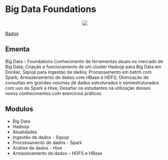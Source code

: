 # Big Data Foundations

<p align="center">
<img src=""/>
<img src="https://img.shields.io/static/v1?label=Status&message=Concluido&color=green&style=for-the-badge"/>
</p>

[Badge](https://badgr.com/public/assertions/RV2a2b2lSkWfKUZhe436mA?action=download)

## Ementa
Big Data – Foundations
Conhecimento de ferramentas atuais no mercado de Big Data; Criação e funcionamento de um cluster Hadoop para Big Data em Docker; Sqoop para ingestão de dados; Processamento em batch com Spark; Armazenamento de dados com HBase e HDFS; Otimização de consultas em grandes volumes de dados estruturados e semiestruturados com uso de Spark e Hive; Desafiar os estudantes na utilização desses novos conhecimentos com exercícios práticos.

## Modulos
- Big Data
- Hadoop
- Atualidades
- Ingestão de dados - Sqoop
- Processamento de dados - Spark
- Análise de dados - Hive
- Armazenamento de dados – HDFS e HBase
